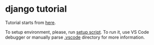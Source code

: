 # django tutorial
Tutorial starts from [here](https://docs.djangoproject.com/en/2.1/intro/tutorial01/).

To setup environment, please, run [setup script](setup.sh). To run it, use VS Code debugger or manually parse [.vscode](.vscode) directory for more information.
